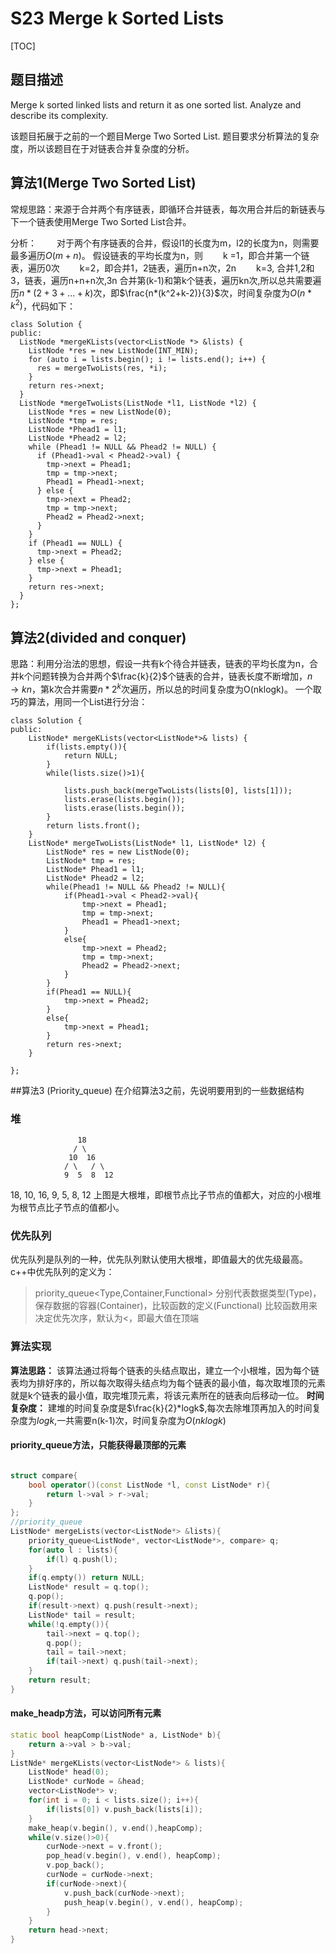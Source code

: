 # S23 Merge k Sorted Lists

[TOC]

## 题目描述
Merge k sorted linked lists and return it as one sorted list. Analyze and describe its complexity.

该题目拓展于之前的一个题目Merge Two Sorted List. 题目要求分析算法的复杂度，所以该题目在于对链表合并复杂度的分析。

## 算法1(Merge Two Sorted List)
常规思路：来源于合并两个有序链表，即循环合并链表，每次用合并后的新链表与下一个链表使用Merge Two Sorted List合并。

分析：
　　对于两个有序链表的合并，假设l1的长度为m，l2的长度为n，则需要最多遍历$O(m+n)$。
假设链表的平均长度为n，则
　　k =1，即合并第一个链表，遍历0次
　　k=2，即合并1，2链表，遍历n+n次，2n
　　k=3, 合并1,2和3，链表，遍历n+n+n次,3n
合并第(k-1)和第k个链表，遍历kn次,所以总共需要遍历$n*(2+3+...+k)$次，即$\frac{n*(k^2+k-2)}{3}$次，时间复杂度为$O(n*k^2)$，代码如下：
```
class Solution {
public:
  ListNode *mergeKLists(vector<ListNode *> &lists) {
    ListNode *res = new ListNode(INT_MIN);
    for (auto i = lists.begin(); i != lists.end(); i++) {
      res = mergeTwoLists(res, *i);
    }
    return res->next;
  }
  ListNode *mergeTwoLists(ListNode *l1, ListNode *l2) {
    ListNode *res = new ListNode(0);
    ListNode *tmp = res;
    ListNode *Phead1 = l1;
    ListNode *Phead2 = l2;
    while (Phead1 != NULL && Phead2 != NULL) {
      if (Phead1->val < Phead2->val) {
        tmp->next = Phead1;
        tmp = tmp->next;
        Phead1 = Phead1->next;
      } else {
        tmp->next = Phead2;
        tmp = tmp->next;
        Phead2 = Phead2->next;
      }
    }
    if (Phead1 == NULL) {
      tmp->next = Phead2;
    } else {
      tmp->next = Phead1;
    }
    return res->next;
  }
};
```
## 算法2(divided and conquer)
思路：利用分治法的思想，假设一共有k个待合并链表，链表的平均长度为n，合并k个问题转换为合并两个$\frac{k}{2}$个链表的合并，链表长度不断增加，$n \rightarrow kn$，第k次合并需要$n*2^k$次遍历，所以总的时间复杂度为O(nklogk)。
一个取巧的算法，用同一个List进行分治：
```
class Solution {
public:
    ListNode* mergeKLists(vector<ListNode*>& lists) {
        if(lists.empty()){
            return NULL;
        }
        while(lists.size()>1){

            lists.push_back(mergeTwoLists(lists[0], lists[1]));
            lists.erase(lists.begin());
            lists.erase(lists.begin());
        }
        return lists.front();
    }
    ListNode* mergeTwoLists(ListNode* l1, ListNode* l2) {
        ListNode* res = new ListNode(0);
        ListNode* tmp = res;
        ListNode* Phead1 = l1;
        ListNode* Phead2 = l2;
        while(Phead1 != NULL && Phead2 != NULL){
            if(Phead1->val < Phead2->val){
                tmp->next = Phead1;
                tmp = tmp->next;
                Phead1 = Phead1->next;
            }
            else{
                tmp->next = Phead2;
                tmp = tmp->next;
                Phead2 = Phead2->next;
            }
        }
        if(Phead1 == NULL){
            tmp->next = Phead2;
        }
        else{
            tmp->next = Phead1;
        }
        return res->next;
    }

};
```
##算法3 (Priority_queue)
在介绍算法3之前，先说明要用到的一些数据结构
### 堆
				   18
				  /	\
				 10	 16
				/ \   / \
				9  5  8  12

 18, 10, 16, 9, 5, 8, 12
上图是大根堆，即根节点比子节点的值都大，对应的小根堆为根节点比子节点的值都小。
### 优先队列
优先队列是队列的一种，优先队列默认使用大根堆，即值最大的优先级最高。
c++中优先队列的定义为：
> priority_queue<Type,Container,Functional>
分别代表数据类型(Type)，保存数据的容器(Container)，比较函数的定义(Functional)
比较函数用来决定优先次序，默认为<，即最大值在顶端
### 算法实现
**算法思路：**
该算法通过将每个链表的头结点取出，建立一个小根堆，因为每个链表均为排好序的，所以每次取得头结点均为每个链表的最小值，每次取堆顶的元素就是k个链表的最小值，取完堆顶元素，将该元素所在的链表向后移动一位。
**时间复杂度：**
建堆的时间复杂度是$\frac{k}{2}*logk$,每次去除堆顶再加入的时间复杂度为$logk$,一共需要n(k-1)次，时间复杂度为$O(nklogk)$
#### priority_queue方法，只能获得最顶部的元素

```cpp

struct compare{
	bool operator()(const ListNode *l, const ListNode* r){
		return l->val > r->val;
	}
};
//priority_queue
ListNode* mergeLists(vector<ListNode*> &lists){
	priority_queue<ListNode*, vector<ListNode*>, compare> q;
	for(auto l : lists){
		if(l) q.push(l);
	}
	if(q.empty()) return NULL;
	ListNode* result = q.top();
	q.pop();
	if(result->next) q.push(result->next);
	ListNode* tail = result;
	while(!q.empty()){
		tail->next = q.top();
		q.pop();
		tail = tail->next;
		if(tail->next) q.push(tail->next);
	}
	return result;
}
```

#### make_headp方法，可以访问所有元素
```cpp
static bool heapComp(ListNode* a, ListNode* b){
	return a->val > b->val;
}
ListNde* mergeKLists(vector<ListNode*> & lists){
	ListNode* head(0);
	ListNode* curNode = &head;
	vector<ListNode*> v;
	for(int i = 0; i < lists.size(); i++){
		if(lists[0]) v.push_back(lists[i]);
	}
	make_heap(v.begin(), v.end(),heapComp);
	while(v.size()>0){
		curNode->next = v.front();
		pop_head(v.begin(), v.end(), heapComp);
		v.pop_back();
		curNode = curNode->next;
		if(curNode->next){
			v.push_back(curNode->next);
			push_heap(v.begin(), v.end(), heapComp);
		}
	}
	return head->next;
}
```

